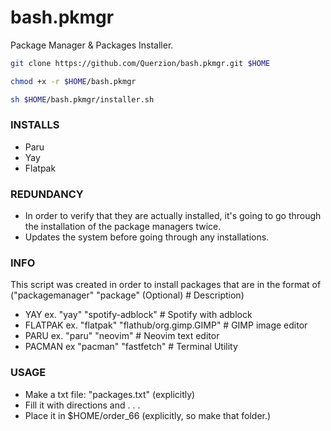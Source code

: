 # bash.pkmgr
Package Manager & Packages Installer.
```bash
git clone https://github.com/Querzion/bash.pkmgr.git $HOME
```
```bash
chmod +x -r $HOME/bash.pkmgr
```
```bash
sh $HOME/bash.pkmgr/installer.sh
```
### INSTALLS
  - Paru
  - Yay
  - Flatpak
### REDUNDANCY
  -  In order to verify that they are actually installed, it's going to go through the installation of the package managers twice.
  -  Updates the system before going through any installations.
### INFO
This script was created in order to install packages that are in the format of ("packagemanager" "package" (Optional) # Description)
  - YAY ex. "yay" "spotify-adblock" # Spotify with adblock
  - FLATPAK ex. "flatpak" "flathub/org.gimp.GIMP" # GIMP image editor
  - PARU ex. "paru" "neovim" # Neovim text editor
  - PACMAN ex "pacman" "fastfetch" # Terminal Utility
### USAGE
  -  Make a txt file: "packages.txt" (explicitly)
  -  Fill it with directions and . . .
  -  Place it in $HOME/order_66 (explicitly, so make that folder.)

